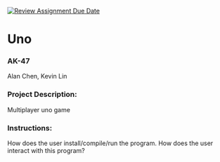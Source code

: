[![Review Assignment Due Date](https://classroom.github.com/assets/deadline-readme-button-22041afd0340ce965d47ae6ef1cefeee28c7c493a6346c4f15d667ab976d596c.svg)](https://classroom.github.com/a/Vh67aNdh)
# Uno

### AK-47

Alan Chen, Kevin Lin
       
### Project Description:
Multiplayer uno game
  
### Instructions:

How does the user install/compile/run the program.
How does the user interact with this program?
